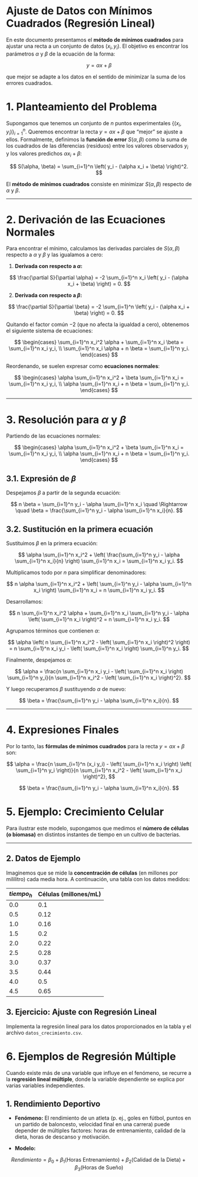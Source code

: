# Ajuste de Datos con Mínimos Cuadrados (Regresión Lineal)

En este documento presentamos el **método de mínimos cuadrados** para ajustar una recta a un conjunto de datos $(x_i, y_i)$. El objetivo es encontrar los parámetros $\alpha$ y $\beta$ de la ecuación de la forma:

```math
y = \alpha x + \beta
```

que mejor se adapte a los datos en el sentido de minimizar la suma de los errores cuadrados.

# 1. Planteamiento del Problema

Supongamos que tenemos un conjunto de $n$ puntos experimentales $\{(x_i, y_i)\}_{i=1}^n$. Queremos encontrar la recta $y = \alpha x + \beta$ que “mejor” se ajuste a ellos. Formalmente, definimos la **función de error** $S(\alpha, \beta)$ como la suma de los cuadrados de las diferencias (residuos) entre los valores observados $y_i$ y los valores predichos $\alpha x_i + \beta$:

$$
S(\alpha, \beta) = \sum_{i=1}^n \left( y_i - (\alpha x_i + \beta) \right)^2.
$$

El **método de mínimos cuadrados** consiste en minimizar $S(\alpha, \beta)$ respecto de $\alpha$ y $\beta$.

---

# 2. Derivación de las Ecuaciones Normales

Para encontrar el mínimo, calculamos las derivadas parciales de $S(\alpha, \beta)$ respecto a $\alpha$ y $\beta$ y las igualamos a cero:

1. **Derivada con respecto a $\alpha$:**

$$
\frac{\partial S}{\partial \alpha} = -2 \sum_{i=1}^n x_i \left( y_i - (\alpha x_i + \beta) \right) = 0.
$$

2. **Derivada con respecto a $\beta$:**

$$
\frac{\partial S}{\partial \beta} = -2 \sum_{i=1}^n \left( y_i - (\alpha x_i + \beta) \right) = 0.
$$

Quitando el factor común $-2$ (que no afecta la igualdad a cero), obtenemos el siguiente sistema de ecuaciones:

$$
\begin{cases}
\sum_{i=1}^n x_i^2 \alpha + \sum_{i=1}^n x_i \beta = \sum_{i=1}^n x_i y_i, \\
\sum_{i=1}^n x_i \alpha + n \beta = \sum_{i=1}^n y_i.
\end{cases}
$$

Reordenando, se suelen expresar como **ecuaciones normales**:

$$
\begin{cases}
\alpha \sum_{i=1}^n x_i^2 + \beta \sum_{i=1}^n x_i = \sum_{i=1}^n x_i y_i, \\
\alpha \sum_{i=1}^n x_i + n \beta = \sum_{i=1}^n y_i.
\end{cases}
$$

---

# 3. Resolución para $\alpha$ y $\beta$

Partiendo de las ecuaciones normales:

$$
\begin{cases}
\alpha \sum_{i=1}^n x_i^2 + \beta \sum_{i=1}^n x_i = \sum_{i=1}^n x_i y_i, \\
\alpha \sum_{i=1}^n x_i + n \beta = \sum_{i=1}^n y_i.
\end{cases}
$$

## 3.1. Expresión de $\beta$

Despejamos $\beta$ a partir de la segunda ecuación:

$$
n \beta = \sum_{i=1}^n y_i - \alpha \sum_{i=1}^n x_i \quad \Rightarrow \quad \beta = \frac{\sum_{i=1}^n y_i - \alpha \sum_{i=1}^n x_i}{n}.
$$

## 3.2. Sustitución en la primera ecuación

Sustituimos $\beta$ en la primera ecuación:

$$
\alpha \sum_{i=1}^n x_i^2 + \left( \frac{\sum_{i=1}^n y_i - \alpha \sum_{i=1}^n x_i}{n} \right) \sum_{i=1}^n x_i = \sum_{i=1}^n x_i y_i.
$$

Multiplicamos todo por $n$ para simplificar denominadores:

$$
n \alpha \sum_{i=1}^n x_i^2 + \left( \sum_{i=1}^n y_i - \alpha \sum_{i=1}^n x_i \right) \sum_{i=1}^n x_i = n \sum_{i=1}^n x_i y_i.
$$

Desarrollamos:

$$
n \sum_{i=1}^n x_i^2 \alpha + \sum_{i=1}^n x_i \sum_{i=1}^n y_i - \alpha \left( \sum_{i=1}^n x_i \right)^2 = n \sum_{i=1}^n x_i y_i.
$$

Agrupamos términos que contienen $\alpha$:

$$
\alpha \left( n \sum_{i=1}^n x_i^2 - \left( \sum_{i=1}^n x_i \right)^2 \right) = n \sum_{i=1}^n x_i y_i - \left( \sum_{i=1}^n x_i \right) \sum_{i=1}^n y_i.
$$

Finalmente, despejamos $\alpha$:

$$
\alpha = \frac{n \sum_{i=1}^n x_i y_i - \left( \sum_{i=1}^n x_i \right) \sum_{i=1}^n y_i}{n \sum_{i=1}^n x_i^2 - \left( \sum_{i=1}^n x_i \right)^2}.
$$

Y luego recuperamos $\beta$ sustituyendo $\alpha$ de nuevo:

$$
\beta = \frac{\sum_{i=1}^n y_i - \alpha \sum_{i=1}^n x_i}{n}.
$$

---

# 4. Expresiones Finales

Por lo tanto, las **fórmulas de mínimos cuadrados** para la recta $y = \alpha x + \beta$ son:

$$
\alpha = \frac{n \sum_{i=1}^n (x_i y_i) - \left( \sum_{i=1}^n x_i \right) \left( \sum_{i=1}^n y_i \right)}{n \sum_{i=1}^n x_i^2 - \left( \sum_{i=1}^n x_i \right)^2},
$$

$$
\beta = \frac{\sum_{i=1}^n y_i - \alpha \sum_{i=1}^n x_i}{n}.
$$

# 5. Ejemplo: Crecimiento Celular 

Para ilustrar este modelo, supongamos que medimos el **número de células (o biomasa)** en distintos instantes de tiempo en un cultivo de bacterias.

---

## 2. Datos de Ejemplo

Imaginemos que se mide la **concentración de células** (en millones por mililitro) cada media hora. A continuación, una tabla con los datos medidos:

|$tiempo_h$|Células (millones/mL)|
|---|---|
|0.0|0.1|
|0.5|0.12|
|1.0|0.16|
|1.5|0.2|
|2.0|0.22|
|2.5|0.28|
|3.0|0.37|
|3.5|0.44|
|4.0|0.5|
|4.5|0.65|



## 3. Ejercicio: Ajuste con Regresión Lineal 
Implementa la regresión lineal para los datos proporcionados en la tabla y el archivo ```datos_crecimiento.csv```. 

# 6. Ejemplos de Regresión Múltiple

Cuando existe más de una variable que influye en el fenómeno, se recurre a la **regresión lineal múltiple**, donde la variable dependiente se explica por varias variables independientes.

## 1. Rendimiento Deportivo

- **Fenómeno:** El rendimiento de un atleta (p. ej., goles en fútbol, puntos en un partido de baloncesto, velocidad final en una carrera) puede depender de múltiples factores: horas de entrenamiento, calidad de la dieta, horas de descanso y motivación.

- **Modelo:**

$$
Rendimiento = \beta_0 + \beta_1 (\text{Horas Entrenamiento}) + \beta_2 (\text{Calidad de la Dieta}) + \beta_3 (\text{Horas de Sueño}) 
$$

